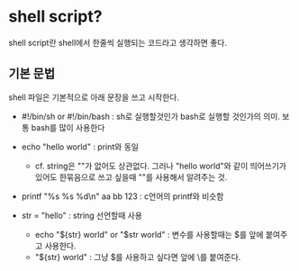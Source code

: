# shell script?
shell script란 shell에서 한줄씩 실행되는 코드라고 생각하면 좋다.

## 기본 문법
shell 파일은 기본적으로 아래 문장을 쓰고 시작한다.
* #!/bin/sh or #!/bin/bash : sh로 실행할것인가 bash로 실행할 것인가의 의미. 보통 bash를 많이 사용한다

* echo "hello world" : print와 동일
  * cf. string은 ""가 없어도 상관없다. 그러나 "hello world"와 같이 띄어쓰기가 있어도 한묶음으로 쓰고 싶을때 ""를 사용해서 알려주는 것.
* printf "%s %s %d\n" aa bb 123 : c언어의 printf와 비슷함

* str = "hello" : string 선언할때 사용
  * echo "${str} world" or "$str world" : 변수를 사용할때는 $를 앞에 붙여주고 사용한다.
  * "\${str} world" : 그냥 $를 사용하고 싶다면 앞에 \를 붙여준다.
  
  
